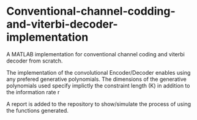 # Conventional-channel-codding-and-viterbi-decoder-implementation
A MATLAB implementation for conventional channel coding and viterbi decoder from scratch. 

The implementation of the convolutional Encoder/Decoder enables using any prefered generative polynomials.
The dimensions of the generative polynomials used specify implictly the constraint length (K) in addition to the
information rate r

A report is added to the repository to show/simulate the process of using the functions generated. 
